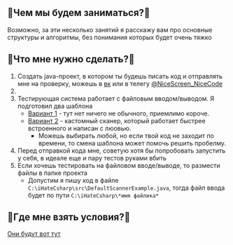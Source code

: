 ## :thinking:Чем мы будем заниматься?:thinking:
Возможно, за эти несколько занятий я расскажу вам про основные структуры и алгоритмы, без понимания которых будет очень тяжко
## :raised_eyebrow:Что мне нужно сделать?:raised_eyebrow:
1. Создать java-проект, в котором ты будешь писать код и отправлять мне на проверку, можешь в [вк](https://vk.com/den_4_ick) или в телегу [@NiceScreen_NiceCode](https://t.me/NiceScreen_NiceCode)
2. &nbsp;
3. Тестирующая система работает с файловым вводом/выводом. Я подготовил два шаблона
    * [Вариант 1](https://github.com/Kre4/teaching-stuff/blob/main/вступление/src/DefaultScannerExample.java) - тут нет ничего не обычного, приемлимо короче.
    * [Вариант 2](https://github.com/Kre4/teaching-stuff/blob/main/вступление/src/CustomUltimateScannerExample.java) - кастомный сканер, который работает быстрее встроенного и написан с люовью.
      * Можешь выбирать любой, но если твой код не заходит по времени, то смена шаблона может помочь решить пробелму.
4. Перед отправкой кода мне, советую хотя бы попробовать запустить у себя, в идеале еще и пару тестов руками вбить
5. Если хочешь тестировать на файловом вводе/выводе, то размести файлы в папке проекта  
    * Допустим я пишу код в файле `C:\iHateCsharp\src\DefaultScannerExample.java`, тогда файл ввода будет по пути `‪C:\iHateCsharp\*имя файлика*`
## :monocle_face:Где мне взять условия?:monocle_face:
[Они будут вот тут](https://github.com/Kre4/teaching-stuff/tree/main/условия)
